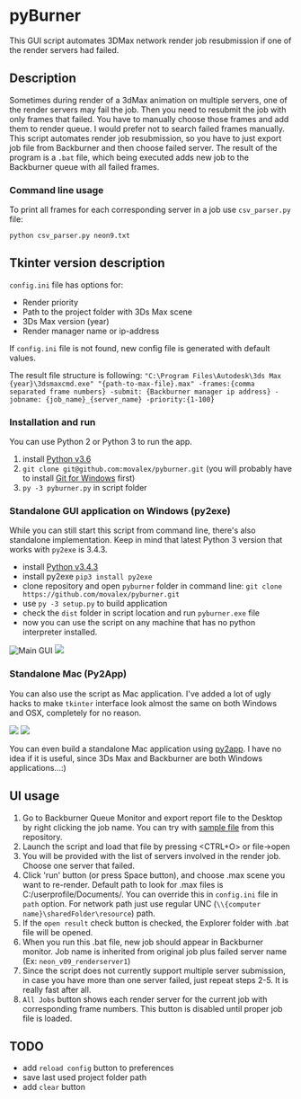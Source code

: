 # pyBurner
This GUI script automates 3DMax network render job resubmission if one of the render servers had failed.
## Description
Sometimes during render of a 3dMax animation on multiple servers, one of the render servers may fail the job. Then you need to resubmit the job with only frames that failed. You have to manually choose those frames and add them to render queue. I would prefer not to search failed frames manually. This script automates render job resubmission, so you have to just export job file from Backburner and then choose failed server. The result of the program is a `.bat` file, which being executed adds new job to the Backburner queue with all failed frames.

### Command line usage

To print all frames for each corresponding server in a job use `csv_parser.py` file:
 ```
python csv_parser.py neon9.txt
 ```

## Tkinter version description

`config.ini` file has options for:
* Render priority
* Path to the project folder with 3Ds Max scene
* 3Ds Max version (year)
* Render manager name or ip-address

If `config.ini` file is not found, new config file is generated with default values.

The result file structure is following:
`"C:\Program Files\Autodesk\3ds Max {year}\3dsmaxcmd.exe" "{path-to-max-file}.max" -frames:{comma separated frame numbers} -submit: {Backburner manager ip address} -jobname: {job_name}_{server_name} -priority:{1-100}`

### Installation and run

You can use Python 2 or Python 3 to run the app.

1. install [Python v3.6](https://www.python.org/downloads/release/python-361/)
2. `git clone git@github.com:movalex/pyburner.git` (you will probably have to install [Git for Windows](https://github.com/git-for-windows/git/releases/download/v2.13.1.windows.1/Git-2.13.1-64-bit.exe) first)
3. `py -3 pyburner.py` in script folder

### Standalone GUI application on Windows (py2exe)
While you can still start this script from command line, there's also standalone implementation. 
Keep in mind that latest Python 3 version that works with `py2exe` is 3.4.3.

* install [Python v3.4.3](https://www.python.org/downloads/release/python-343/)
* install py2exe `pip3 install py2exe`
* clone repository and open `pyburner` folder in command line: `git clone https://github.com/movalex/pyburner.git`
* use `py -3 setup.py` to build application
* check the `dist` folder in script location and run `pyburner.exe` file
* now you can use the script on any machine that has no python interpreter installed.

![](/../screenshots/images/screenshot.jpg "Main GUI")
![](/../screenshots/images/screenshot2.JPG "")

### Standalone Mac (Py2App)
You can also use the script as Mac application. I've added a lot of ugly hacks to make `tkinter` interface look almost the same on both Windows and OSX, completely for no reason.

![](/../screenshots/images/Screenshot%203.png "")
![](/../screenshots/images/Screenshot%204.png "")

You can even build a standalone Mac application using [py2app](https://py2app.readthedocs.io/en/latest/). I have no idea if it is useful, since 3Ds Max and Backburner are both Windows applications...:)

## UI usage
1. Go to Backburner Queue Monitor and export report file to the Desktop by right clicking the job name.
You can try with [sample file](https://raw.githubusercontent.com/movalex/pyburner/master/neon9.txt) from this repository.
2. Launch the script and load that file by pressing <CTRL+O> or file->open
3. You will be provided with the list of servers involved in the render job. Choose one server that failed.
4. Click 'run' button (or press Space button), and choose .max scene you want to re-render. Default path to look for .max files is C:/userprofile/Documents/. You can override this in `config.ini` file in `path` option. For network path just use regular UNC (`\\{computer name}\sharedFolder\resource`) path.
5. If the `open result` check button is checked, the Explorer folder with .bat file will be opened. 
6. When you run this .bat file, new job should appear in Backburner monitor. Job name is inherited from original job plus failed server name (Ex: `neon_v09_renderserver1`)    
7. Since the script does not currently support multiple server submission, in case you have more than one server failed, just repeat steps 2-5. It is really fast after all.
8. `All Jobs` button shows each render server for the current job with corresponding frame numbers. This button is disabled until proper job file is loaded.

## TODO
* add `reload config` button to preferences
* save last used project folder path
* add `clear` button
